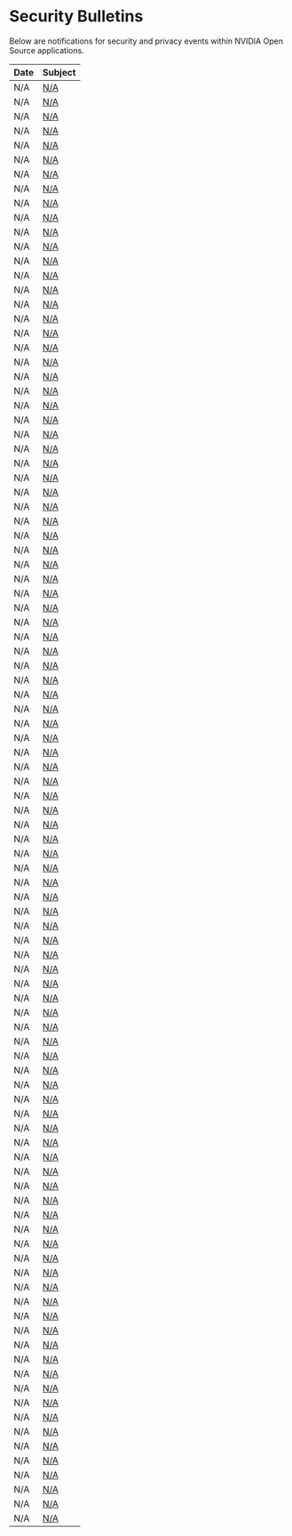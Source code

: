 # Security Bulletins

Below are notifications for security and privacy events within NVIDIA Open Source applications.

| Date       | Subject |
|------------|---------|
| N/A | [N/A](./bulletins/4660.md) |
| N/A | [N/A](./bulletins/4682.md) |
| N/A | [N/A](./bulletins/4685.md) |
| N/A | [N/A](./bulletins/4704.md) |
| N/A | [N/A](./bulletins/4725.md) |
| N/A | [N/A](./bulletins/4738.md) |
| N/A | [N/A](./bulletins/4740.md) |
| N/A | [N/A](./bulletins/4772.md) |
| N/A | [N/A](./bulletins/4784.md) |
| N/A | [N/A](./bulletins/4787.md) |
| N/A | [N/A](./bulletins/4797.md) |
| N/A | [N/A](./bulletins/4804.md) |
| N/A | [N/A](./bulletins/4806.md) |
| N/A | [N/A](./bulletins/4835.md) |
| N/A | [N/A](./bulletins/4841.md) |
| N/A | [N/A](./bulletins/4860.md) |
| N/A | [N/A](./bulletins/4875.md) |
| N/A | [N/A](./bulletins/4907.md) |
| N/A | [N/A](./bulletins/4910.md) |
| N/A | [N/A](./bulletins/4928.md) |
| N/A | [N/A](./bulletins/4954.md) |
| N/A | [N/A](./bulletins/4996.md) |
| N/A | [N/A](./bulletins/5010.md) |
| N/A | [N/A](./bulletins/5031.md) |
| N/A | [N/A](./bulletins/5033.md) |
| N/A | [N/A](./bulletins/5038.md) |
| N/A | [N/A](./bulletins/5039.md) |
| N/A | [N/A](./bulletins/5044.md) |
| N/A | [N/A](./bulletins/5052.md) |
| N/A | [N/A](./bulletins/5075.md) |
| N/A | [N/A](./bulletins/5076.md) |
| N/A | [N/A](./bulletins/5094.md) |
| N/A | [N/A](./bulletins/5096.md) |
| N/A | [N/A](./bulletins/5142.md) |
| N/A | [N/A](./bulletins/5147.md) |
| N/A | [N/A](./bulletins/5148.md) |
| N/A | [N/A](./bulletins/5155.md) |
| N/A | [N/A](./bulletins/5172.md) |
| N/A | [N/A](./bulletins/5184.md) |
| N/A | [N/A](./bulletins/5199.md) |
| N/A | [N/A](./bulletins/5205.md) |
| N/A | [N/A](./bulletins/5211.md) |
| N/A | [N/A](./bulletins/5213.md) |
| N/A | [N/A](./bulletins/5216.md) |
| N/A | [N/A](./bulletins/5219.md) |
| N/A | [N/A](./bulletins/5230.md) |
| N/A | [N/A](./bulletins/5259.md) |
| N/A | [N/A](./bulletins/5263.md) |
| N/A | [N/A](./bulletins/5294.md) |
| N/A | [N/A](./bulletins/5295.md) |
| N/A | [N/A](./bulletins/5312.md) |
| N/A | [N/A](./bulletins/5318.md) |
| N/A | [N/A](./bulletins/5319.md) |
| N/A | [N/A](./bulletins/5321.md) |
| N/A | [N/A](./bulletins/5328.md) |
| N/A | [N/A](./bulletins/5333.md) |
| N/A | [N/A](./bulletins/5334.md) |
| N/A | [N/A](./bulletins/5342.md) |
| N/A | [N/A](./bulletins/5343.md) |
| N/A | [N/A](./bulletins/5353.md) |
| N/A | [N/A](./bulletins/5367.md) |
| N/A | [N/A](./bulletins/5373.md) |
| N/A | [N/A](./bulletins/5383.md) |
| N/A | [N/A](./bulletins/5384.md) |
| N/A | [N/A](./bulletins/5389.md) |
| N/A | [N/A](./bulletins/5405.md) |
| N/A | [N/A](./bulletins/5415.md) |
| N/A | [N/A](./bulletins/5417.md) |
| N/A | [N/A](./bulletins/5418.md) |
| N/A | [N/A](./bulletins/5435.md) |
| N/A | [N/A](./bulletins/5442.md) |
| N/A | [N/A](./bulletins/5446.md) |
| N/A | [N/A](./bulletins/5449.md) |
| N/A | [N/A](./bulletins/5452.md) |
| N/A | [N/A](./bulletins/5453.md) |
| N/A | [N/A](./bulletins/5456.md) |
| N/A | [N/A](./bulletins/5458.md) |
| N/A | [N/A](./bulletins/5459.md) |
| N/A | [N/A](./bulletins/5461.md) |
| N/A | [N/A](./bulletins/5466.md) |
| N/A | [N/A](./bulletins/5468.md) |
| N/A | [N/A](./bulletins/5469.md) |
| N/A | [N/A](./bulletins/5472.md) |
| N/A | [N/A](./bulletins/5473.md) |
| N/A | [N/A](./bulletins/5476.md) |
| N/A | [N/A](./bulletins/5479.md) |
| N/A | [N/A](./bulletins/5480.md) |
| N/A | [N/A](./bulletins/5491.md) |
| N/A | [N/A](./bulletins/5493.md) |
| N/A | [N/A](./bulletins/5509.md) |
| N/A | [N/A](./bulletins/5510.md) |
| N/A | [N/A](./bulletins/5511.md) |
| N/A | [N/A](./bulletins/5513.md) |
| N/A | [N/A](./bulletins/5517.md) |
| N/A | [N/A](./bulletins/5520.md) |
| N/A | [N/A](./bulletins/5532.md) |
| N/A | [N/A](./bulletins/5533.md) |
| N/A | [N/A](./bulletins/5535.md) |
| N/A | [N/A](./bulletins/5546.md) |
| N/A | [N/A](./bulletins/5551.md) |
